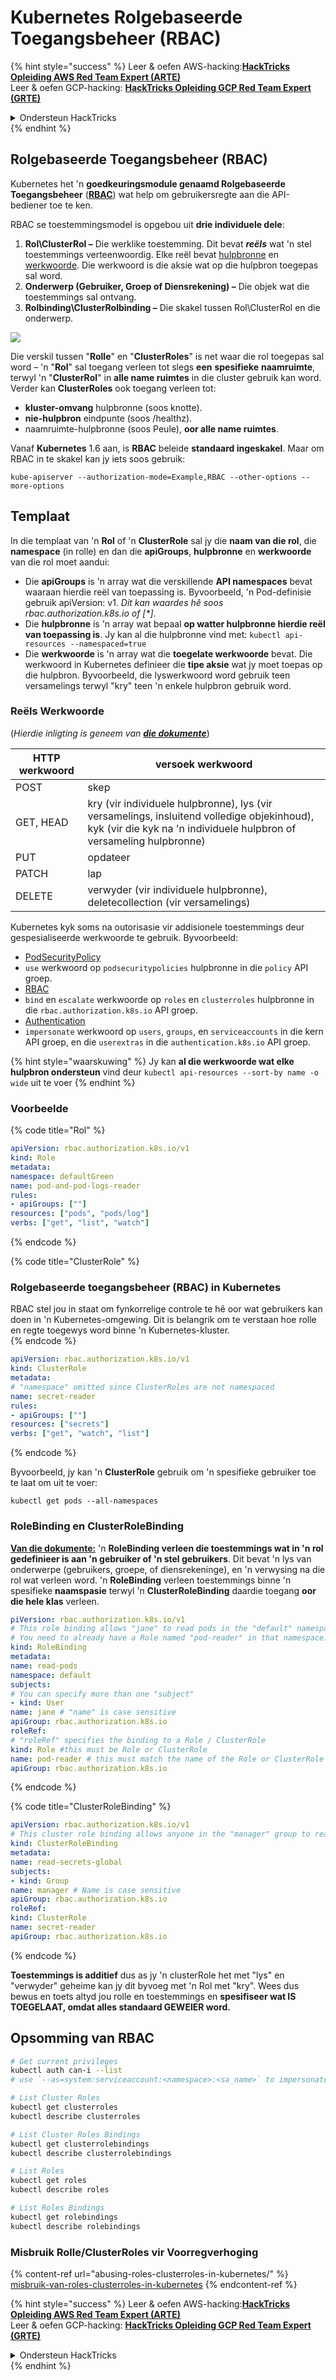 # Kubernetes Rolgebaseerde Toegangsbeheer (RBAC)

{% hint style="success" %}
Leer & oefen AWS-hacking:<img src="/.gitbook/assets/image.png" alt="" data-size="line">[**HackTricks Opleiding AWS Red Team Expert (ARTE)**](https://training.hacktricks.xyz/courses/arte)<img src="/.gitbook/assets/image.png" alt="" data-size="line">\
Leer & oefen GCP-hacking: <img src="/.gitbook/assets/image (2).png" alt="" data-size="line">[**HackTricks Opleiding GCP Red Team Expert (GRTE)**<img src="/.gitbook/assets/image (2).png" alt="" data-size="line">](https://training.hacktricks.xyz/courses/grte)

<details>

<summary>Ondersteun HackTricks</summary>

* Controleer de [**abonnementsplannen**](https://github.com/sponsors/carlospolop)!
* **Sluit aan bij de** 💬 [**Discord-groep**](https://discord.gg/hRep4RUj7f) of de [**telegramgroep**](https://t.me/peass) of **volg** ons op **Twitter** 🐦 [**@hacktricks\_live**](https://twitter.com/hacktricks\_live)**.**
* **Deel hacktrucs door PR's in te dienen bij de** [**HackTricks**](https://github.com/carlospolop/hacktricks) en [**HackTricks Cloud**](https://github.com/carlospolop/hacktricks-cloud) github-repos.

</details>
{% endhint %}

## Rolgebaseerde Toegangsbeheer (RBAC)

Kubernetes het 'n **goedkeuringsmodule genaamd Rolgebaseerde Toegangsbeheer** ([**RBAC**](https://kubernetes.io/docs/reference/access-authn-authz/rbac/)) wat help om gebruikersregte aan die API-bediener toe te ken.

RBAC se toestemmingsmodel is opgebou uit **drie individuele dele**:

1. **Rol\ClusterRol ­–** Die werklike toestemming. Dit bevat _**reëls**_ wat 'n stel toestemmings verteenwoordig. Elke reël bevat [hulpbronne](https://kubernetes.io/docs/reference/kubectl/overview/#resource-types) en [werkwoorde](https://kubernetes.io/docs/reference/access-authn-authz/authorization/#determine-the-request-verb). Die werkwoord is die aksie wat op die hulpbron toegepas sal word.
2. **Onderwerp (Gebruiker, Groep of Diensrekening) –** Die objek wat die toestemmings sal ontvang.
3. **Rolbinding\ClusterRolbinding –** Die skakel tussen Rol\ClusterRol en die onderwerp.

![](https://www.cyberark.com/wp-content/uploads/2018/12/rolebiding\_serviceaccount\_and\_role-1024x551.png)

Die verskil tussen "**Rolle**" en "**ClusterRoles**" is net waar die rol toegepas sal word – 'n "**Rol**" sal toegang verleen tot slegs **een** **spesifieke** **naamruimte**, terwyl 'n "**ClusterRol**" in **alle name ruimtes** in die cluster gebruik kan word. Verder kan **ClusterRoles** ook toegang verleen tot:

* **kluster-omvang** hulpbronne (soos knotte).
* **nie-hulpbron** eindpunte (soos /healthz).
* naamruimte-hulpbronne (soos Peule), **oor alle name ruimtes**.

Vanaf **Kubernetes** 1.6 aan, is **RBAC** beleide **standaard ingeskakel**. Maar om RBAC in te skakel kan jy iets soos gebruik:
```
kube-apiserver --authorization-mode=Example,RBAC --other-options --more-options
```
## Templaat

In die templaat van 'n **Rol** of 'n **ClusterRole** sal jy die **naam van die rol**, die **namespace** (in rolle) en dan die **apiGroups**, **hulpbronne** en **werkwoorde** van die rol moet aandui:

- Die **apiGroups** is 'n array wat die verskillende **API namespaces** bevat waaraan hierdie reël van toepassing is. Byvoorbeeld, 'n Pod-definisie gebruik apiVersion: v1. _Dit kan waardes hê soos rbac.authorization.k8s.io of \[\*]_.
- Die **hulpbronne** is 'n array wat bepaal **op watter hulpbronne hierdie reël van toepassing is**. Jy kan al die hulpbronne vind met: `kubectl api-resources --namespaced=true`
- Die **werkwoorde** is 'n array wat die **toegelate werkwoorde** bevat. Die werkwoord in Kubernetes definieer die **tipe aksie** wat jy moet toepas op die hulpbron. Byvoorbeeld, die lyswerkwoord word gebruik teen versamelings terwyl "kry" teen 'n enkele hulpbron gebruik word.

### Reëls Werkwoorde

(_Hierdie inligting is geneem van_ [_**die dokumente**_](https://kubernetes.io/docs/reference/access-authn-authz/authorization/#determine-the-request-verb))

| HTTP werkwoord | versoek werkwoord                                                                                                                                              |
| -------------- | ------------------------------------------------------------------------------------------------------------------------------------------------------------- |
| POST           | skep                                                                                                                                                          |
| GET, HEAD      | kry (vir individuele hulpbronne), lys (vir versamelings, insluitend volledige objekinhoud), kyk (vir die kyk na 'n individuele hulpbron of versameling hulpbronne) |
| PUT            | opdateer                                                                                                                                                      |
| PATCH          | lap                                                                                                                                                          |
| DELETE         | verwyder (vir individuele hulpbronne), deletecollection (vir versamelings)                                                                                     |

Kubernetes kyk soms na outorisasie vir addisionele toestemmings deur gespesialiseerde werkwoorde te gebruik. Byvoorbeeld:

- [PodSecurityPolicy](https://kubernetes.io/docs/concepts/policy/pod-security-policy/)
- `use` werkwoord op `podsecuritypolicies` hulpbronne in die `policy` API groep.
- [RBAC](https://kubernetes.io/docs/reference/access-authn-authz/rbac/#privilege-escalation-prevention-and-bootstrapping)
- `bind` en `escalate` werkwoorde op `roles` en `clusterroles` hulpbronne in die `rbac.authorization.k8s.io` API groep.
- [Authentication](https://kubernetes.io/docs/reference/access-authn-authz/authentication/)
- `impersonate` werkwoord op `users`, `groups`, en `serviceaccounts` in die kern API groep, en die `userextras` in die `authentication.k8s.io` API groep.

{% hint style="waarskuwing" %}
Jy kan **al die werkwoorde wat elke hulpbron ondersteun** vind deur `kubectl api-resources --sort-by name -o wide` uit te voer
{% endhint %}

### Voorbeelde

{% code title="Rol" %}
```yaml
apiVersion: rbac.authorization.k8s.io/v1
kind: Role
metadata:
namespace: defaultGreen
name: pod-and-pod-logs-reader
rules:
- apiGroups: [""]
resources: ["pods", "pods/log"]
verbs: ["get", "list", "watch"]
```
{% endcode %}

{% code title="ClusterRole" %}  
### Rolgebaseerde toegangsbeheer (RBAC) in Kubernetes

RBAC stel jou in staat om fynkorrelige controle te hê oor wat gebruikers kan doen in 'n Kubernetes-omgewing. Dit is belangrik om te verstaan hoe rolle en regte toegewys word binne 'n Kubernetes-kluster.  
{% endcode %}
```yaml
apiVersion: rbac.authorization.k8s.io/v1
kind: ClusterRole
metadata:
# "namespace" omitted since ClusterRoles are not namespaced
name: secret-reader
rules:
- apiGroups: [""]
resources: ["secrets"]
verbs: ["get", "watch", "list"]
```
{% endcode %}

Byvoorbeeld, jy kan 'n **ClusterRole** gebruik om 'n spesifieke gebruiker toe te laat om uit te voer:
```
kubectl get pods --all-namespaces
```
### **RoleBinding en ClusterRoleBinding**

**[Van die dokumente:](https://kubernetes.io/docs/reference/access-authn-authz/rbac/#rolebinding-and-clusterrolebinding)** 'n **RoleBinding verleen die toestemmings wat in 'n rol gedefinieer is aan 'n gebruiker of 'n stel gebruikers**. Dit bevat 'n lys van onderwerpe (gebruikers, groepe, of diensrekeninge), en 'n verwysing na die rol wat verleen word. 'n **RoleBinding** verleen toestemmings binne 'n spesifieke **naamspasie** terwyl 'n **ClusterRoleBinding** daardie toegang **oor die hele klas** verleen.
```yaml
piVersion: rbac.authorization.k8s.io/v1
# This role binding allows "jane" to read pods in the "default" namespace.
# You need to already have a Role named "pod-reader" in that namespace.
kind: RoleBinding
metadata:
name: read-pods
namespace: default
subjects:
# You can specify more than one "subject"
- kind: User
name: jane # "name" is case sensitive
apiGroup: rbac.authorization.k8s.io
roleRef:
# "roleRef" specifies the binding to a Role / ClusterRole
kind: Role #this must be Role or ClusterRole
name: pod-reader # this must match the name of the Role or ClusterRole you wish to bind to
apiGroup: rbac.authorization.k8s.io
```
{% endcode %}

{% code title="ClusterRoleBinding" %}
```yaml
apiVersion: rbac.authorization.k8s.io/v1
# This cluster role binding allows anyone in the "manager" group to read secrets in any namespace.
kind: ClusterRoleBinding
metadata:
name: read-secrets-global
subjects:
- kind: Group
name: manager # Name is case sensitive
apiGroup: rbac.authorization.k8s.io
roleRef:
kind: ClusterRole
name: secret-reader
apiGroup: rbac.authorization.k8s.io
```
{% endcode %}

**Toestemmings is additief** dus as jy 'n clusterRole het met "lys" en "verwyder" geheime kan jy dit byvoeg met 'n Rol met "kry". Wees dus bewus en toets altyd jou rolle en toestemmings en **spesifiseer wat IS TOEGELAAT, omdat alles standaard GEWEIER word.**

## **Opsomming van RBAC**
```bash
# Get current privileges
kubectl auth can-i --list
# use `--as=system:serviceaccount:<namespace>:<sa_name>` to impersonate a service account

# List Cluster Roles
kubectl get clusterroles
kubectl describe clusterroles

# List Cluster Roles Bindings
kubectl get clusterrolebindings
kubectl describe clusterrolebindings

# List Roles
kubectl get roles
kubectl describe roles

# List Roles Bindings
kubectl get rolebindings
kubectl describe rolebindings
```
### Misbruik Rolle/ClusterRoles vir Voorregverhoging

{% content-ref url="abusing-roles-clusterroles-in-kubernetes/" %}
[misbruik-van-roles-clusterroles-in-kubernetes](abusing-roles-clusterroles-in-kubernetes/)
{% endcontent-ref %}

{% hint style="success" %}
Leer & oefen AWS-hacking:<img src="/.gitbook/assets/image.png" alt="" data-size="line">[**HackTricks Opleiding AWS Red Team Expert (ARTE)**](https://training.hacktricks.xyz/courses/arte)<img src="/.gitbook/assets/image.png" alt="" data-size="line">\
Leer & oefen GCP-hacking: <img src="/.gitbook/assets/image (2).png" alt="" data-size="line">[**HackTricks Opleiding GCP Red Team Expert (GRTE)**<img src="/.gitbook/assets/image (2).png" alt="" data-size="line">](https://training.hacktricks.xyz/courses/grte)

<details>

<summary>Ondersteun HackTricks</summary>

* Kontroleer die [**inskrywingsplanne**](https://github.com/sponsors/carlospolop)!
* **Sluit aan by die** 💬 [**Discord-groep**](https://discord.gg/hRep4RUj7f) of die [**telegram-groep**](https://t.me/peass) of **volg** ons op **Twitter** 🐦 [**@hacktricks\_live**](https://twitter.com/hacktricks\_live)**.**
* **Deel hacking-truuks deur PR's in te dien by die** [**HackTricks**](https://github.com/carlospolop/hacktricks) en [**HackTricks Cloud**](https://github.com/carlospolop/hacktricks-cloud) github-opslag.

</details>
{% endhint %}
